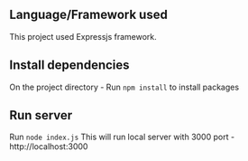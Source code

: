 ## Language/Framework used
This project used Expressjs framework.

## Install dependencies
On the project directory - Run `npm install` to install packages

## Run server
Run `node index.js`
This will run local server with 3000 port - http://localhost:3000